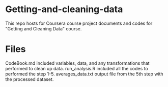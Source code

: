 # Getting-and-cleaning-data
This repo hosts for Coursera course project documents and codes for "Getting and Cleaning Data" course.

# Files
CodeBook.md  included variables, data, and any transformations that performed to clean up data.
run_analysis.R  included all the codes to performed the step 1-5.
averages_data.txt  output file from the 5th step with the processed dataset.
